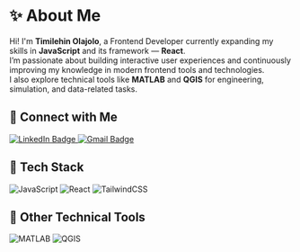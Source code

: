 # ✨ About Me

Hi! I'm **Timilehin Olajolo**, a Frontend Developer currently expanding my skills in **JavaScript** and its framework — **React**.  
I’m passionate about building interactive user experiences and continuously improving my knowledge in modern frontend tools and technologies.  
I also explore technical tools like **MATLAB** and **QGIS** for engineering, simulation, and data-related tasks.


## 💜 Connect with Me

<p align="left">
  <a href="https://www.linkedin.com/in/timilehin-olajolo-6248b9279" target="_blank">
    <img src="https://img.shields.io/badge/LinkedIn-0077B5?style=for-the-badge&logo=linkedin&logoColor=white" alt="LinkedIn Badge" />
  </a>
  <a href="https://x.com/__taiwoolajolo?s=09" target="_blank">
   
  </a>
  <a href="mailto:olajolotaiwo2@gmail.com">
    <img src="https://img.shields.io/badge/Gmail-D14836?style=for-the-badge&logo=gmail&logoColor=white" alt="Gmail Badge" />
  </a>
</p>

## 🧰 Tech Stack

![JavaScript](https://img.shields.io/badge/-JavaScript-F7DF1E?style=flat-square&logo=javascript&logoColor=black)
![React](https://img.shields.io/badge/-React-61DAFB?style=flat-square&logo=react&logoColor=black)
![TailwindCSS](https://img.shields.io/badge/-TailwindCSS-38B2AC?style=flat-square&logo=tailwind-css&logoColor=white)


## 🧪 Other Technical Tools

![MATLAB](https://img.shields.io/badge/-MATLAB-0076A8?style=flat-square&logo=mathworks&logoColor=white)
![QGIS](https://img.shields.io/badge/-QGIS-589632?style=flat-square&logo=qgis&logoColor=white)